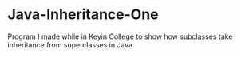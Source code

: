 # Java-Inheritance-One
Program I made while in Keyin College to show how subclasses take inheritance from superclasses in Java
